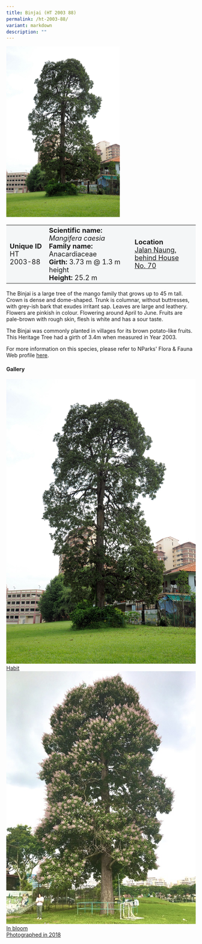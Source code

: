 ```yaml
---
title: Binjai (HT 2003 88)
permalink: /ht-2003-88/
variant: markdown
description: ""
---
```

<div class="isomer-image-wrapper">
<img style="width: 60%" src="/images/Heritage_trees_photos/mangcae_ht2003-88_habit.jpg">
</div><table style="minWidth: 100px; font-size: 18px; background: #F4F6F7">
<tbody><tr>
<td rowspan="1" colspan="1">
<strong>Unique ID</strong>
<br>HT 2003-88
</td>
<td rowspan="1" colspan="1">
	<strong>Scientific name:</strong> <em>Mangifera caesia</em>
<br><strong>Family name: </strong>Anacardiaceae
<br><strong>Girth: </strong>3.73 m @ 1.3 m height
<br><strong>Height: </strong>25.2 m
</td>
<td rowspan="1" colspan="1">
<strong>Location</strong><a href="https://www.onemap.gov.sg/?lat=1.3691729999971403&amp;lng=103.89223899999831">
 <br>Jalan Naung, behind House<br>No. 70</a>
</td>
</tr>
</tbody>
</table>
<p>The Binjai is a large tree of the mango family that grows up to 45 m tall. Crown is dense and dome-shaped. Trunk is columnar, without buttresses, with grey-ish bark that exudes irritant sap. Leaves are large and leathery. Flowers are pinkish in colour. Flowering around April to June. Fruits are pale-brown with rough skin, flesh is white and has a sour taste.</p>
  
<p>The Binjai was commonly planted in villages for its brown potato-like fruits. This Heritage Tree had a girth of 3.4m when measured in Year 2003.</p>

<p>For more information on this species, please refer to NParks' Flora &amp; Fauna Web profile <a href="https://www.nparks.gov.sg/florafaunaweb/flora/3/0/3011">here</a>.</p>

<h4><b>Gallery</b></h4>
<div class="isomer-card-grid">
<a href="/images/Heritage_trees_photos/mangcae_ht2003-88_habit.jpg" class="isomer-card">
<div class="isomer-card-image">
<div class="isomer-image-wrapper"><img src="/images/Heritage_trees_photos/mangcae_ht2003-88_habit.jpg"></div></div>
<div class="isomer-card-body"><div class="isomer-card-title">Habit</div></div></a>
	
<a href="/images/Heritage_trees_photos/mangcae_ht2003-88_flowering.jpg" class="isomer-card">
<div class="isomer-card-image">
<div class="isomer-image-wrapper"><img src="/images/Heritage_trees_photos/mangcae_ht2003-88_flowering.jpg"></div></div>
<div class="isomer-card-body"><div class="isomer-card-title">In bloom</div><div class="isomer-card-description">Photographed in 2018</div></div></a></div>